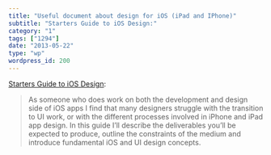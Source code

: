 ```yaml
---
title: "Useful document about design for iOS (iPad and IPhone)"
subtitle: "Starters Guide to iOS Design:"
category: "1"
tags: ["1294"]
date: "2013-05-22"
type: "wp"
wordpress_id: 200
---
```

[Starters Guide to iOS Design](http://taybenlor.com/2013/05/21/designing-for-ios.html):

> As someone who does work on both the development and design side of iOS apps I find that many designers struggle with the transition to UI work, or with the different processes involved in iPhone and iPad app design. In this guide I’ll describe the deliverables you’ll be expected to produce, outline the constraints of the medium and introduce fundamental iOS and UI design concepts.
